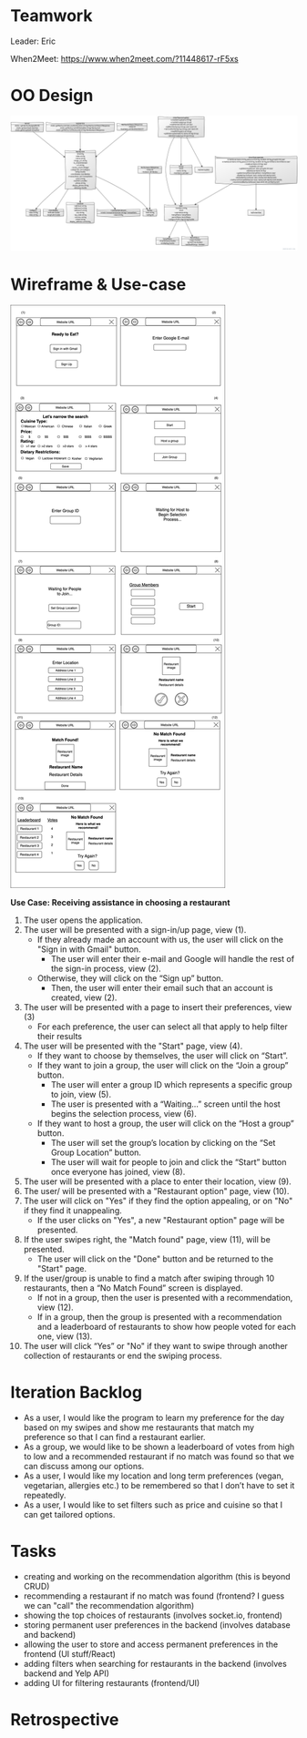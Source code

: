 # Teamwork

Leader: Eric

When2Meet: https://www.when2meet.com/?11448617-rF5xs

# OO Design

![UML Diagram for iteration 2](assets/iteration3uml.png)

# Wireframe & Use-case

![Wireframe](assets/iteration3_wireframe.png)

**Use Case: Receiving assistance in choosing a restaurant**

1. The user opens the application.
2. The user will be presented with a sign-in/up page, view (1).
   - If they already made an account with us, the user will click on the "Sign in with Gmail" button.
     - The user will enter their e-mail and Google will handle the rest of the sign-in process, view (2).
   - Otherwise, they will click on the “Sign up” button.
     - Then, the user will enter their email such that an account is created, view (2).
3. The user will be presented with a page to insert their preferences, view (3)
   - For each preference, the user can select all that apply to help filter their results
4. The user will be presented with the "Start" page, view (4).
   - If they want to choose by themselves, the user will click on “Start”.
   - If they want to join a group, the user will click on the “Join a group” button.
     - The user will enter a group ID which represents a specific group to join, view (5).
     - The user is presented with a “Waiting…” screen until the host begins the selection process, view (6).
   - If they want to host a group, the user will click on the “Host a group” button.
     - The user will set the group’s location by clicking on the “Set Group Location” button.
     - The user will wait for people to join and click the “Start” button once everyone has joined, view (8).
5. The user will be presented with a place to enter their location, view (9).
6. The user/ will be presented with a "Restaurant option" page, view (10).
7. The user will click on "Yes" if they find the option appealing, or on "No" if they find it unappealing.
   - If the user clicks on "Yes", a new "Restaurant option" page will be presented.
8. If the user swipes right, the "Match found" page, view (11), will be presented.
   - The user will click on the "Done" button and be returned to the "Start" page.
9. If the user/group is unable to find a match after swiping through 10 restaurants, then a “No Match Found” screen is displayed.
   - If not in a group, then the user is presented with a recommendation, view (12).
   - If in a group, then the group is presented with a recommendation and a leaderboard of restaurants to show how people voted for each one, view (13).
10. The user will click “Yes” or "No" if they want to swipe through another collection of restaurants or end the swiping process.

# Iteration Backlog

- As a user, I would like the program to learn my preference for the day based on my swipes and show me restaurants that match my preference so that I can find a restaurant earlier.
- As a group, we would like to be shown a leaderboard of votes from high to low and a recommended restaurant if no match was found so that we can discuss among our options.
- As a user, I would like my location and long term preferences (vegan, vegetarian, allergies etc.) to be remembered so that I don’t have to set it repeatedly.
- As a user, I would like to set filters such as price and cuisine so that I can get tailored options.

# Tasks

- creating and working on the recommendation algorithm (this is beyond CRUD)
- recommending a restaurant if no match was found (frontend? I guess we can "call" the recommendation algorithm)
- showing the top choices of restaurants (involves socket.io, frontend)
- storing permanent user preferences in the backend (involves database and backend)
- allowing the user to store and access permanent preferences in the frontend (UI stuff/React)
- adding filters when searching for restaurants in the backend (involves backend and Yelp API)
- adding UI for filtering restaurants (frontend/UI)

# Retrospective
